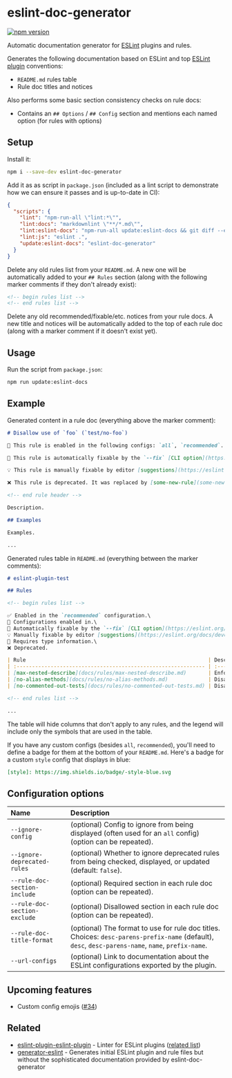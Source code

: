 # eslint-doc-generator

[![npm version][npm-image]][npm-url]

Automatic documentation generator for [ESLint](https://eslint.org/) plugins and rules.

Generates the following documentation based on ESLint and top [ESLint plugin](https://eslint.org/docs/latest/developer-guide/working-with-plugins) conventions:

- `README.md` rules table
- Rule doc titles and notices

Also performs some basic section consistency checks on rule docs:

- Contains an `## Options` / `## Config` section and mentions each named option (for rules with options)

## Setup

Install it:

```sh
npm i --save-dev eslint-doc-generator
```

Add it as as script in `package.json` (included as a lint script to demonstrate how we can ensure it passes and is up-to-date in CI):

```json
{
  "scripts": {
    "lint": "npm-run-all \"lint:*\"",
    "lint:docs": "markdownlint \"**/*.md\"",
    "lint:eslint-docs": "npm-run-all update:eslint-docs && git diff --exit-code",
    "lint:js": "eslint .",
    "update:eslint-docs": "eslint-doc-generator"
  }
}
```

Delete any old rules list from your `README.md`. A new one will be automatically added to your `## Rules` section (along with the following marker comments if they don't already exist):

```md
<!-- begin rules list -->
<!-- end rules list -->
```

Delete any old recommended/fixable/etc. notices from your rule docs. A new title and notices will be automatically added to the top of each rule doc (along with a marker comment if it doesn't exist yet).

## Usage

Run the script from `package.json`:

```sh
npm run update:eslint-docs
```

## Example

Generated content in a rule doc (everything above the marker comment):

```md
# Disallow use of `foo` (`test/no-foo`)

💼 This rule is enabled in the following configs: `all`, `recommended`.

🔧 This rule is automatically fixable by the `--fix` [CLI option](https://eslint.org/docs/latest/user-guide/command-line-interface#--fix).

💡 This rule is manually fixable by editor [suggestions](https://eslint.org/docs/developer-guide/working-with-rules#providing-suggestions).

❌ This rule is deprecated. It was replaced by [some-new-rule](some-new-rule.md).

<!-- end rule header -->

Description.

## Examples

Examples.

...
```

Generated rules table in `README.md` (everything between the marker comments):

```md
# eslint-plugin-test

## Rules

<!-- begin rules list -->

✅ Enabled in the `recommended` configuration.\
💼 Configurations enabled in.\
🔧 Automatically fixable by the `--fix` [CLI option](https://eslint.org/docs/user-guide/command-line-interface#fixing-problems).\
💡 Manually fixable by editor [suggestions](https://eslint.org/docs/developer-guide/working-with-rules#providing-suggestions).\
💭 Requires type information.\
❌ Deprecated.

| Rule                                                           | Description                                       | ✅  | 🔧  | 💡  | 💭  |
| :------------------------------------------------------------- | :------------------------------------------------ | :-- | :-- | :-- | :-- |
| [max-nested-describe](docs/rules/max-nested-describe.md)       | Enforces a maximum depth to nested describe calls |     |     |     |     |
| [no-alias-methods](docs/rules/no-alias-methods.md)             | Disallow alias methods                            | ✅  | 🔧  |     |     |
| [no-commented-out-tests](docs/rules/no-commented-out-tests.md) | Disallow commented out tests                      | ✅  |     |     |     |

<!-- end rules list -->

...
```

The table will hide columns that don't apply to any rules, and the legend will include only the symbols that are used in the table.

If you have any custom configs (besides `all`, `recommended`), you'll need to define a badge for them at the bottom of your `README.md`. Here's a badge for a custom `style` config that displays in blue:

```md
[style]: https://img.shields.io/badge/-style-blue.svg
```

[npm-image]: https://badge.fury.io/js/eslint-doc-generator.svg
[npm-url]: https://www.npmjs.com/package/eslint-doc-generator

## Configuration options

| Name | Description |
| :-- | :-- |
| `--ignore-config` | (optional) Config to ignore from being displayed (often used for an `all` config) (option can be repeated). |
| `--ignore-deprecated-rules` | (optional) Whether to ignore deprecated rules from being checked, displayed, or updated (default: `false`). |
| `--rule-doc-section-include` | (optional) Required section in each rule doc (option can be repeated). |
| `--rule-doc-section-exclude` | (optional) Disallowed section in each rule doc (option can be repeated). |
| `--rule-doc-title-format` | (optional) The format to use for rule doc titles. Choices: `desc-parens-prefix-name` (default), `desc`, `desc-parens-name`, `name`, `prefix-name`. |
| `--url-configs` | (optional) Link to documentation about the ESLint configurations exported by the plugin. |

## Upcoming features

- Custom config emojis ([#34](https://github.com/bmish/eslint-doc-generator/issues/34))

## Related

- [eslint-plugin-eslint-plugin](https://github.com/eslint-community/eslint-plugin-eslint-plugin) - Linter for ESLint plugins ([related list](https://eslint.org/docs/latest/developer-guide/working-with-plugins#linting))
- [generator-eslint](https://github.com/eslint/generator-eslint) - Generates initial ESLint plugin and rule files but without the sophisticated documentation provided by eslint-doc-generator
